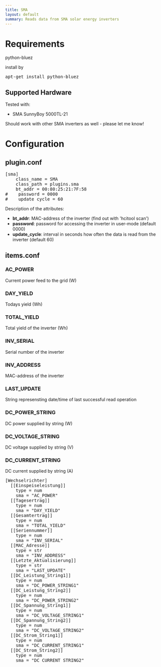 ```yaml
---
title: SMA
layout: default
summary: Reads data from SMA solar energy inverters
---
```


# Requirements

python-bluez

install by
<pre>
apt-get install python-bluez
</pre>

## Supported Hardware

Tested with:
* SMA SunnyBoy 5000TL-21

Should work with other SMA inverters as well - please let me know!

# Configuration

## plugin.conf

<pre>
[sma]
    class_name = SMA
    class_path = plugins.sma
    bt_addr = 00:80:25:21:7F:58
#    password = 0000
#    update_cycle = 60
</pre>

Description of the attributes:

* __bt_addr__: MAC-address of the inverter (find out with 'hcitool scan')
* __password__: password for accessing the inverter in user-mode (default 0000)
* __update_cycle__: interval in seconds how often the data is read from the inverter (default 60)

## items.conf

### AC_POWER

Current power feed to the grid (W)

### DAY_YIELD

Todays yield (Wh)

### TOTAL_YIELD

Total yield of the inverter (Wh)

### INV_SERIAL

Serial number of the inverter

### INV_ADDRESS

MAC-address of the inverter

### LAST_UPDATE

String represensting date/time of last successful read operation

### DC_POWER_STRING<x>

DC power supplied by string <x> (W)

### DC_VOLTAGE_STRING<x>

DC voltage supplied by string <x> (V)

### DC_CURRENT_STRING<x>

DC current supplied by string <x> (A)

<pre>
[Wechselrichter]
  [[Einspeiseleistung]]
    type = num
    sma = "AC_POWER"
  [[Tagesertrag]]
    type = num
    sma = "DAY_YIELD"
  [[Gesamtertrag]]
    type = num
    sma = "TOTAL_YIELD"
  [[Seriennummer]]
    type = num
    sma = "INV_SERIAL"
  [[MAC_Adresse]]
    type = str
    sma = "INV_ADDRESS"
  [[Letzte_Aktualisierung]]
    type = str
    sma = "LAST_UPDATE"
  [[DC_Leistung_String1]]
    type = num
    sma = "DC_POWER_STRING1"
  [[DC_Leistung_String2]]
    type = num
    sma = "DC_POWER_STRING2"
  [[DC_Spannung_String1]]
    type = num
    sma = "DC_VOLTAGE_STRING1"
  [[DC_Spannung_String2]]
    type = num
    sma = "DC_VOLTAGE_STRING2"
  [[DC_Strom_String1]]
    type = num
    sma = "DC_CURRENT_STRING1"
  [[DC_Strom_String2]]
    type = num
    sma = "DC_CURRENT_STRING2"
</pre>
